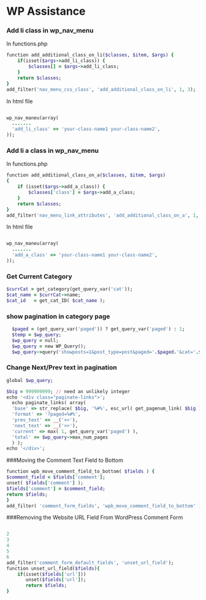 # WP Assistance

### Add li class in wp_nav_menu
In functions.php 
```ruby
function add_additional_class_on_li($classes, $item, $args) {
    if(isset($args->add_li_class)) {
        $classes[] = $args->add_li_class;
    }
    return $classes;
}
add_filter('nav_menu_css_class', 'add_additional_class_on_li', 1, 3);
```
In html file
``` ruby

wp_nav_maneu(array(
  .......
  'add_li_class' => 'your-class-name1 your-class-name2',
));

```

### Add li a class in wp_nav_menu
In functions.php 
```ruby
function add_additional_class_on_a($classes, $item, $args)
{
    if (isset($args->add_a_class)) {
        $classes['class'] = $args->add_a_class;
    }
    return $classes;
}
add_filter('nav_menu_link_attributes', 'add_additional_class_on_a', 1, 3);

```
In html file
```ruby

wp_nav_maneu(array(
  .......
  'add_a_class' => 'your-class-name1 your-class-name2',
));

```

### Get Current Category
```ruby
$currCat = get_category(get_query_var('cat'));
$cat_name = $currCat->name;  
$cat_id   = get_cat_ID( $cat_name );
```

### show pagination in category page
```ruby
  $paged = (get_query_var('paged')) ? get_query_var('paged') : 1;
  $temp = $wp_query;
  $wp_query = null;
  $wp_query = new WP_Query();
  $wp_query->query('showposts=1&post_type=post&paged='.$paged.'&cat='.$cat_id);
  ```
  
  ### Change Next/Prev text in pagination
  ```ruby
  global $wp_query;
 
  $big = 999999999; // need an unlikely integer
  echo '<div class="paginate-links">';
    echo paginate_links( array(
    'base' => str_replace( $big, '%#%', esc_url( get_pagenum_link( $big ) ) ),
    'format' => '?paged=%#%',
    'prev_text' => __('<<'),
    'next_text' => __('>>'),
    'current' => max( 1, get_query_var('paged') ),
    'total' => $wp_query->max_num_pages
    ) );
  echo '</div>';
  ```
###Moving the Comment Text Field to Bottom
```ruby
function wpb_move_comment_field_to_bottom( $fields ) {
$comment_field = $fields['comment'];
unset( $fields['comment'] );
$fields['comment'] = $comment_field;
return $fields;
}
add_filter( 'comment_form_fields', 'wpb_move_comment_field_to_bottom' );
```

###Removing the Website URL Field From WordPress Comment Form
```ruby

2
3
4
5
6
add_filter('comment_form_default_fields', 'unset_url_field');
function unset_url_field($fields){
    if(isset($fields['url']))
       unset($fields['url']);
       return $fields;
}
```
